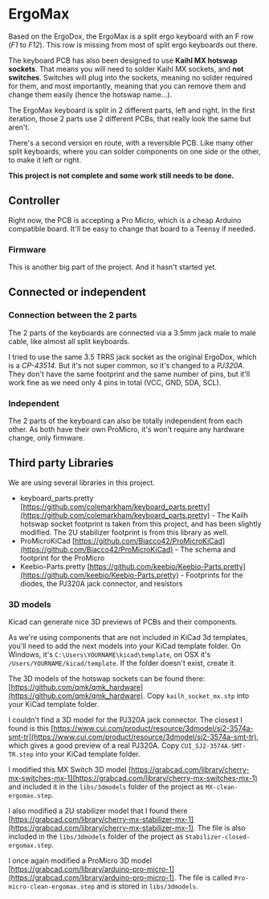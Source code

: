 # ErgoMax

Based on the ErgoDox, the ErgoMax is a split ergo keyboard with an F row (*F1* to *F12*). This row is missing from most of split ergo keyboards out there.

The keyboard PCB has also been designed to use **Kaihl MX hotswap sockets**. That means you will need to solder Kaihl MX sockets, and **not switches**. Switches will plug into the sockets, meaning no solder required for them, and most importantly, meaning that you can remove them and change them easily (hence the hotswap name...).

The ErgoMax keyboard is split in 2 different parts, left and right. In the first iteration, those 2 parts use 2 different PCBs, that really look the same but aren't. 

There's a second version en route, with a reversible PCB. Like many other split keyboards, where you can solder components on one side or the other, to make it left or right.

**This project is not complete and some work still needs to be done.**

## Controller

Right now, the PCB is accepting a Pro Micro, which is a cheap Arduino compatible board. It'll be easy to change that board to a Teensy if needed.

### Firmware

This is another big part of the project. And it hasn't started yet.

## Connected or independent 

### Connection between the 2 parts

The 2 parts of the keyboards are connected via a 3.5mm jack male to male cable, like almost all split keyboards.

I tried to use the same 3.5 TRRS jack socket as the original ErgoDox, which is a *CP-43514*. But it's not super common, so it's changed to a *PJ320A*. They don't have the same footprint and the same number of pins, but it'll work fine as we need only 4 pins in total (VCC, GND, SDA, SCL).

### Independent

The 2 parts of the keyboard can also be totally independent from each other. As both have their own ProMicro, it's won't require any hardware change, only firmware.

## Third party Libraries

We are using several libraries in this project.

* keyboard_parts.pretty [https://github.com/colemarkham/keyboard_parts.pretty](https://github.com/colemarkham/keyboard_parts.pretty) - The Kailh hotswap socket footprint is taken from this project, and has been slightly modified. The 2U stabilizer footprint is from this library as well.
* ProMicroKiCad [https://github.com/Biacco42/ProMicroKiCad](https://github.com/Biacco42/ProMicroKiCad) - The schema and footprint for the ProMicro
* Keebio-Parts.pretty [https://github.com/keebio/Keebio-Parts.pretty](https://github.com/keebio/Keebio-Parts.pretty) - Footprints for the diodes, the PJ320A jack connector, and resistors

### 3D models

Kicad can generate nice 3D previews of PCBs and their components.

As we're using components that are not included in KiCad 3d templates, you'll need to add the next models into your KiCad template folder. On Windows, it's `C:\Users\YOURNAME\kicad\template`, on OSX it's `/Users/YOURNAME/kicad/template`. If the folder doesn't exist, create it.

The 3D models of the hotswap sockets can be found there: [https://github.com/qmk/qmk_hardware](https://github.com/qmk/qmk_hardware). Copy `kailh_socket_mx.stp` into your KiCad template folder.

I couldn't find a 3D model for the PJ320A jack connector. The closest I found is this [https://www.cui.com/product/resource/3dmodel/sj2-3574a-smt-tr](https://www.cui.com/product/resource/3dmodel/sj2-3574a-smt-tr), which gives a good preview of a real PJ320A. Copy `CUI_SJ2-3574A-SMT-TR.step` into your KiCad template folder.

I modified this MX Switch 3D model [https://grabcad.com/library/cherry-mx-switches-mx-1](https://grabcad.com/library/cherry-mx-switches-mx-1) and included it in the `libs/3dmodels` folder of the project as `MX-clean-ergomax.step`. 

I also modified a 2U stabilizer model that I found there [https://grabcad.com/library/cherry-mx-stabilizer-mx-1](https://grabcad.com/library/cherry-mx-stabilizer-mx-1). The file is also included in the `libs/3dmodels` folder of the project as `Stabilizer-closed-ergomax.step`.

I once again modified a ProMicro 3D model [https://grabcad.com/library/arduino-pro-micro-1](https://grabcad.com/library/arduino-pro-micro-1). The file is called `Pro-micro-clean-ergomax.step` and is stored in `libs/3dmodels`.